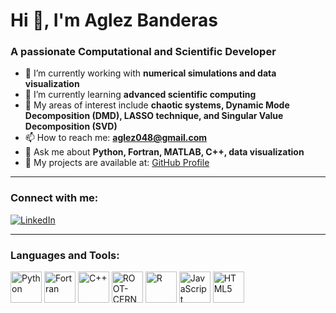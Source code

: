 # Hi 👋, I'm Aglez Banderas

### A passionate Computational and Scientific Developer  

- 🔭 I’m currently working with **numerical simulations and data visualization**  
- 🌱 I’m currently learning **advanced scientific computing**  
- 🎯 My areas of interest include **chaotic systems, Dynamic Mode Decomposition (DMD), LASSO technique, and Singular Value Decomposition (SVD)**  
- 📫 How to reach me: **[aglez048@gmail.com](mailto:aglez048@gmail.com)**  
- 💬 Ask me about **Python, Fortran, MATLAB, C++, data visualization**  
- 🚀 My projects are available at: [GitHub Profile](https://github.com/AglezRutherford)  

---

### Connect with me:
[![LinkedIn](https://img.shields.io/badge/LinkedIn-0077B5?style=for-the-badge&logo=linkedin&logoColor=white)](https://www.linkedin.com/in/aglez-banderas-torres-31028b311)

---

### Languages and Tools:  
<p align="left">
  <img src="https://cdn.jsdelivr.net/gh/devicons/devicon/icons/python/python-original.svg" alt="Python" width="50" height="50"/>
  <img src="https://fortran-lang.org/assets/img/fortran-logo.svg" alt="Fortran" width="50" height="50"/>
  <img src="https://upload.wikimedia.org/wikipedia/commons/1/18/ISO_C%2B%2B_Logo.svg" alt="C++" width="50" height="50"/>
  <img src="https://root.cern/img/root-graphics.png" alt="ROOT-CERN" width="50" height="50"/>
  <img src="https://www.r-project.org/Rlogo.png" alt="R" width="50" height="50"/>
  <img src="https://upload.wikimedia.org/wikipedia/commons/6/6a/JavaScript-logo.png" alt="JavaScript" width="50" height="50"/>
  <img src="https://upload.wikimedia.org/wikipedia/commons/6/61/HTML5_logo_and_wordmark.svg" alt="HTML5" width="50" height="50"/>
</p>

